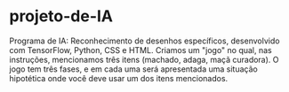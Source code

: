 # projeto-de-IA
Programa de IA: Reconhecimento de desenhos específicos, desenvolvido com TensorFlow, Python, CSS e HTML. Criamos um "jogo" no qual, nas instruções, mencionamos três itens (machado, adaga, maçã curadora). O jogo tem três fases, e em cada uma será apresentada uma situação hipotética onde você deve usar um dos itens mencionados. 
